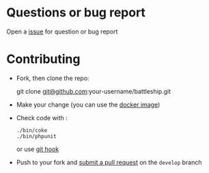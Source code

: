 # Questions or bug report

Open a [issue](https://github.com/matthieuy/battleship/issues) for question or bug report


# Contributing

- Fork, then clone the repo:

    git clone git@github.com:your-username/battleship.git

- Make your change (you can use the [docker image](app/Resources/docs/docker.md))
- Check code with :
    ```shell
    ./bin/coke
    ./bin/phpunit
    ```
    or use [git hook](bin/git-hooks/README.md)
- Push to your fork and [submit a pull request](https://github.com/matthieuy/battleship/pull) on the `develop` branch
